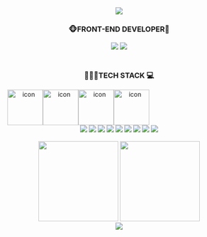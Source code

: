 <div align=center>
<!--소개-->
    <img src="https://capsule-render.vercel.app/api?type=waving&color=889A34&height=175&section=header&text=HELLO👋🏻, I AM KEUN!🐝&fontSize=70&fontColor=FDEEBE" />
    <h3 align="center">🐵FRONT-END DEVELOPER🙈 
        <br>
         <br>
        <a href="https://velog.io/@bright_root" target="_blank">
    <img src="https://img.shields.io/badge/Velog-20c997?style=flat-square&logo=velog&logoColor=white"/></a>
    <a href="mailto:hyungkeun.kang@gmail.com" target="_blank"><img src="https://img.shields.io/badge/Gmail-EA4335?style=flat-square&logo=gmail&logoColor=white"/></a>
        <br>
         <br>
    <h3 align="center">👨🏻‍💻TECH STACK 💻</h3>
    <div style="display: flex; align-items: flex-start;">
    <img src="https://techstack-generator.vercel.app/js-icon.svg" alt="icon" width="80" height="80" />
    <img src="https://techstack-generator.vercel.app/ts-icon.svg" alt="icon" width="80" height="80" />
    <img src="https://techstack-generator.vercel.app/react-icon.svg" alt="icon" width="80" height="80" />
    <img src="https://techstack-generator.vercel.app/redux-icon.svg" alt="icon" width="80" height="80" />
</div>
<div align="center">
    <img src="https://img.shields.io/badge/JavaScript-FFCD11?style=flat-square&logo=JavaScript&logoColor=white"/> 
    <img src="https://img.shields.io/badge/TypeScript-3178C6?style=flat-square&logo=TypeScript&logoColor=white"/> 
    <img src="https://img.shields.io/badge/React-00BCF6?style=flat-square&logo=React&logoColor=white"/> 
    <img src="https://img.shields.io/badge/RTK-764ABC?style=flat&logo=Redux&logoColor=white"/>
    <img src="https://img.shields.io/badge/HTML5-e74c3c?style=flat-square&logo=HTML5&logoColor=white"/>
    <img src="https://img.shields.io/badge/CSS3-0A84FF?style=flat-square&logo=CSS3&logoColor=white"/> 
    <img src="https://img.shields.io/badge/Firebase-FFCA28?style=flat-square&logo=Firebase&logoColor=white"/>  
    <img src="https://img.shields.io/badge/GitHub-000000?style=flat-square&logo=Github&logoColor=white"/> 
    <img src="https://img.shields.io/badge/Vscode-007ACC?style=flat-square&logo=Visual Studio Code&logoColor=white"/> 
</div>        
            <br>
<div align="center">
<div>
<div align="center">
    <img style="height: 180px" src="https://github-readme-stats.vercel.app/api?username=Hyung-Keun">
    <img style="height: 180px" src="https://github-readme-stats.vercel.app/api/top-langs/?username=Hyung-Keun&layout=compact">
</div>
<div align="center">
        <img src="https://capsule-render.vercel.app/api?type=waving&color=889A34&height=100&section=footer" />
</div>

    

